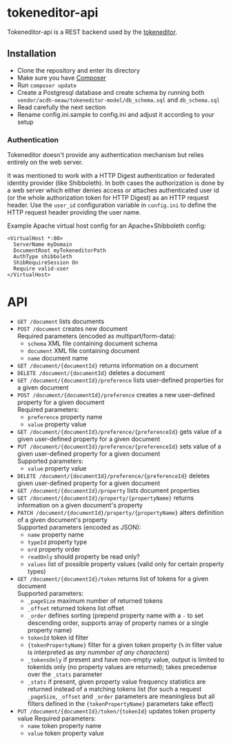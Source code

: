 # tokeneditor-api

Tokeneditor-api is a REST backend used by the [tokeneditor](https://github.com/acdh-oeaw/tokeneditor).

## Installation

- Clone the repository and enter its directory
- Make sure you have [Composer](https://getcomposer.org/)
- Run `composer update`
- Create a Postgresql database and create schema by running both `vendor/acdh-oeaw/tokeneditor-model/db_schema.sql` and `db_schema.sql`
- Read carefully the next section
- Rename config.ini.sample to config.ini and adjust it according to your setup

### Authentication

Tokeneditor doesn't provide any authentication mechanism but relies entirely on the web server.

It was mentioned to work with a HTTP Digest authentication or federated identity provider (like Shibboleth). In both cases the authorization is done by a web server which either denies access or attaches authenticated user id (or the whole authorization token for HTTP Digest) as an HTTP request header. Use the `user_id` configuration variable in `config.ini` to define the HTTP request header providing the user name.

Example Apache virtual host config for an Apache+Shibboleth config:
```
<VirtualHost *:80>
  ServerName myDomain
  DocumentRoot myTokeneditorPath
  AuthType shibboleth
  ShibRequireSession On
  Require valid-user
</VirtualHost>
```

# API

* `GET /document` lists documents
* `POST /document` creates new document  
  Required parameters (encoded as multipart/form-data):
    * `schema` XML file containing document schema
    * `document` XML file containing document
    * `name` document name
* `GET /document/{documentId}` returns information on a  document
* `DELETE /document/{documentId}` deletes a document
* `GET /document/{documentId}/preference` lists user-defined properties for a given document
* `POST /document/{documentId}/preference` creates a new user-defined property for a given document  
  Required parameters:
    * `preference` property name
    * `value` property value
* `GET /document/{documentId}/preference/{preferenceId}` gets value of a given user-defined property for a given document
* `PUT /document/{documentId}/preference/{preferenceId}` sets value of a given user-defined property for a given document  
  Supported parameters:
    * `value` property value
* `DELETE /document/{documentId}/preference/{preferenceId}` deletes given user-defined property for a given document
* `GET /document/{documentId}/property` lists document properties
* `GET /document/{documentId}/property/{propertyName}` returns information on a given document's property
* `PATCH /document/{documentId}/property/{propertyName}` alters definition of a given document's property  
  Supported parameters (encoded as JSON):
    * `name` property name
    * `typeId` property type
    * `ord` property order
    * `readOnly` should property be read only?
    * `values` list of possible property values (valid only for certain property types)
* `GET /document/{documentId}/token` returns list of tokens for a given document  
  Supported parameters:
    * `_pageSize` maximum number of returned tokens
    * `_offset` returned tokens list offset
    * `_order` defines sorting (prepend property name with a `-` to set descending order, supports array of property names or a single property name)
    * `tokenId` token id filter
    * `{tokenPropertyName}` filter for a given token property (`%` in filter value is interpreted as *any nummber of any characters*)
    * `_tokensOnly` if present and have non-empty value, output is limited to tokenIds only (no property values are returned); takes precedense over the `_stats` parameter
    * `_stats` if present, given property value frequency statistics are returned instead of a matching tokens list (for such a request `_pageSize`, `_offset` and `_order` parameters are meaningless but all filters defined in the `{tokenPropertyName}` parameters take effect)
* `PUT /document/{documentId}/token/{tokenId}` updates token property value
  Required parameters:
    * `name` token property name
    * `value` token property value
```
